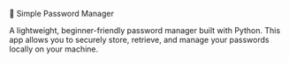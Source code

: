 🔐 Simple Password Manager

A lightweight, beginner-friendly password manager built with Python.
This app allows you to securely store, retrieve, and manage your passwords locally on your machine.